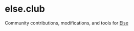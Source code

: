 # else.club

Community contributions, modifications, and tools for [Else](https://github.com/asmov/else)
